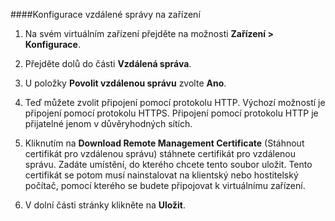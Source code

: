 
####Konfigurace vzdálené správy na zařízení

1. Na svém virtuálním zařízení přejděte na možnosti **Zařízení > Konfigurace**.

2. Přejděte dolů do části **Vzdálená správa**.

3. U položky **Povolit vzdálenou správu** zvolte **Ano**.

4. Teď můžete zvolit připojení pomocí protokolu HTTP. Výchozí možností je připojení pomocí protokolu HTTPS. Připojení pomocí protokolu HTTP je přijatelné jenom v důvěryhodných sítích.

5. Kliknutím na **Download Remote Management Certificate** (Stáhnout certifikát pro vzdálenou správu) stáhnete certifikát pro vzdálenou správu. Zadáte umístění, do kterého chcete tento soubor uložit. Tento certifikát se potom musí nainstalovat na klientský nebo hostitelský počítač, pomocí kterého se budete připojovat k virtuálnímu zařízení.

6. V dolní části stránky klikněte na **Uložit**.

<!--HONumber=Sep16_HO3-->


